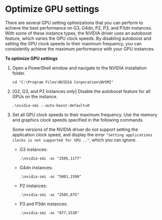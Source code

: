 # Optimize GPU settings<a name="optimize_gpu"></a>

There are several GPU setting optimizations that you can perform to achieve the best performance on G3, G4dn, P2, P3, and P3dn instances\. With some of these instance types, the NVIDIA driver uses an autoboost feature, which varies the GPU clock speeds\. By disabling autoboost and setting the GPU clock speeds to their maximum frequency, you can consistently achieve the maximum performance with your GPU instances\.

**To optimize GPU settings**

1. Open a PowerShell window and navigate to the NVIDIA installation folder\.

   ```
   cd "C:\Program Files\NVIDIA Corporation\NVSMI"
   ```

1. \[G2, G3, and P2 instances only\] Disable the autoboost feature for all GPUs on the instance\.

   ```
   .\nvidia-smi --auto-boost-default=0
   ```

1. Set all GPU clock speeds to their maximum frequency\. Use the memory and graphics clock speeds specified in the following commands\.

   Some versions of the NVIDIA driver do not support setting the application clock speed, and display the error `"Setting applications clocks is not supported for GPU..."`, which you can ignore\.
   + G3 instances:

     ```
     .\nvidia-smi -ac "2505,1177"
     ```
   + G4dn instances:

     ```
     .\nvidia-smi -ac "5001,1590"
     ```
   + P2 instances:

     ```
     .\nvidia-smi -ac "2505,875"
     ```
   + P3 and P3dn instances:

     ```
     .\nvidia-smi -ac "877,1530"
     ```